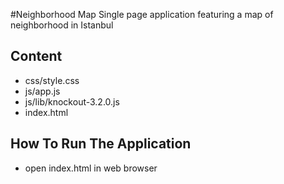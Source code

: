 #Neighborhood Map
Single page application featuring a map of neighborhood in Istanbul

## Content
* css/style.css
* js/app.js
* js/lib/knockout-3.2.0.js
* index.html


## How To Run The Application
* open index.html in web browser
